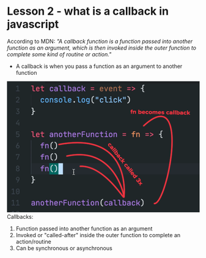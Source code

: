 # Lesson 2 - what is a callback in javascript

According to MDN: _"A callback function is a function passed into another function as an argument, which is then invoked inside the outer function to complete some kind of routine or action."_
- A callback is when you pass a function as an argument to another function

![](../images/callback.png)
Callbacks:

1. Function passed into  another function as an argument
2. Invoked or "called-after" inside the outer function to complete an action/routine 
3. Can be synchronous or asynchronous
